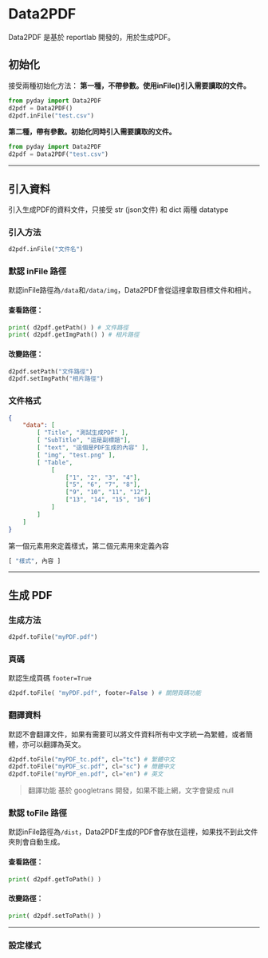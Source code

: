 # Data2PDF
Data2PDF 是基於 reportlab 開發的，用於生成PDF。

## 初始化
接受兩種初始化方法：
**第一種，不帶參數。使用inFile()引入需要讀取的文件。**
```python
from pyday import Data2PDF
d2pdf = Data2PDF()
d2pdf.inFile("test.csv")
```
**第二種，帶有參數。初始化同時引入需要讀取的文件。**
```python
from pyday import Data2PDF
d2pdf = Data2PDF("test.csv")
```

---

## 引入資料
引入生成PDF的資料文件，只接受 str (json文件) 和 dict 兩種 datatype

### 引入方法
```python
d2pdf.inFile("文件名")
```

### 默認 inFile 路徑
默認inFile路徑為```/data```和```/data/img```，Data2PDF會從這𥚃拿取目標文件和相片。

#### 查看路徑：
```python
print( d2pdf.getPath() ) # 文件路徑
print( d2pdf.getImgPath() ) # 相片路徑
```
#### 改變路徑：
```python
d2pdf.setPath("文件路徑")
d2pdf.setImgPath("相片路徑")
```

### 文件格式
```json
{
    "data": [
        [ "Title", "測試生成PDF" ],
        [ "SubTitle", "這是副標題"],
        [ "text", "這個是PDF生成的內容" ],
        [ "img", "test.png" ],
        [ "Table",
            [
                ["1", "2", "3", "4"],
                ["5", "6", "7", "8"],
                ["9", "10", "11", "12"],
                ["13", "14", "15", "16"]
            ]
        ]
    ]
}
```

第一個元素用來定義樣式，第二個元素用來定義內容
```python
[ "樣式", 內容 ]
```

---

## 生成 PDF
### 生成方法
```python
d2pdf.toFile("myPDF.pdf")
```
### 頁碼
默認生成頁碼 ```footer=True```
```python
d2pdf.toFile( "myPDF.pdf", footer=False ) # 關閉頁碼功能
```

### 翻譯資料
默認不會翻譯文件，如果有需要可以將文件資料所有中文字統一為䌓體，或者簡體，亦可以翻譯為英文。
```python
d2pdf.toFile("myPDF_tc.pdf", cl="tc") # 䌓體中文
d2pdf.toFile("myPDF_sc.pdf", cl="sc") # 簡體中文
d2pdf.toFile("myPDF_en.pdf", cl="en") # 英文
```
> 翻譯功能 基於 googletrans 開發，如果不能上網，文字會變成 null
<!-- > 未來會新增 英文 翻譯 中文 -->

### 默認 toFile 路徑
默認inFile路徑為```/dist```，Data2PDF生成的PDF會存放在這𥚃，如果找不到此文件夾則會自動生成。
#### 查看路徑：
```python
print( d2pdf.getToPath() )
```
#### 改變路徑：
```python
print( d2pdf.setToPath() )
```

---

### 設定樣式
```python

```